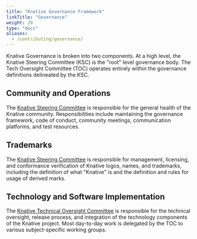 ```yaml
---
title: "Knative Governance Framework"
linkTitle: "Governance"
weight: 20
type: "docs"
aliases:
  - /contributing/governance/
---
```


Knative Governance is broken into two components. At a high level, the Knative
Steering Committee (KSC) is the "root" level governance body.
The Tech Oversight Committee (TOC) operates
entirely within the governance definitions delineated by the KSC.

## Community and Operations

The [Knative Steering Committee](./STEERING-COMMITTEE.md) is responsible for the
general health of the Knative community. Responsibilities include maintaining
the governance framework, code of conduct, community meetings, communication
platforms, and test resources.

## Trademarks

The [Knative Steering Committee](./STEERING-COMMITTEE.md) is responsible for
management, licensing, and conformance verification of Knative logos, names, and
trademarks, including the definition of what "Knative" is and the definition and
rules for usage of derived marks.

## Technology and Software Implementation

The [Knative Technical Oversight Committee](./TECH-OVERSIGHT-COMMITTEE.md) is
responsible for the technical oversight, release process, and integration of the
technology components of the Knative project. Most day-to-day work is delegated
by the TOC to various subject-specific working groups.
